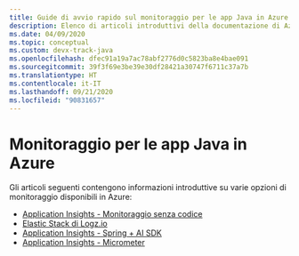 ```yaml
---
title: Guide di avvio rapido sul monitoraggio per le app Java in Azure
description: Elenco di articoli introduttivi della documentazione di Azure sul monitoraggio per le app Java.
ms.date: 04/09/2020
ms.topic: conceptual
ms.custom: devx-track-java
ms.openlocfilehash: dfec91a19a7ac78abf2776d0c5823ba8e4bae091
ms.sourcegitcommit: 39f3f69e3be39e30df28421a30747f6711c37a7b
ms.translationtype: HT
ms.contentlocale: it-IT
ms.lasthandoff: 09/21/2020
ms.locfileid: "90831657"
---
```

# <a name="monitoring-for-java-apps-on-azure"></a>Monitoraggio per le app Java in Azure

Gli articoli seguenti contengono informazioni introduttive su varie opzioni di monitoraggio disponibili in Azure:

- [Application Insights - Monitoraggio senza codice](/azure/azure-monitor/app/java-in-process-agent)
- [Elastic Stack di Logz.io](../fundamentals/java-get-started-with-logzio.md)
- [Application Insights - Spring + AI SDK](../spring-framework/configure-spring-boot-java-applicationinsights.md)
- [Application Insights - Micrometer](/azure/azure-monitor/app/micrometer-java)